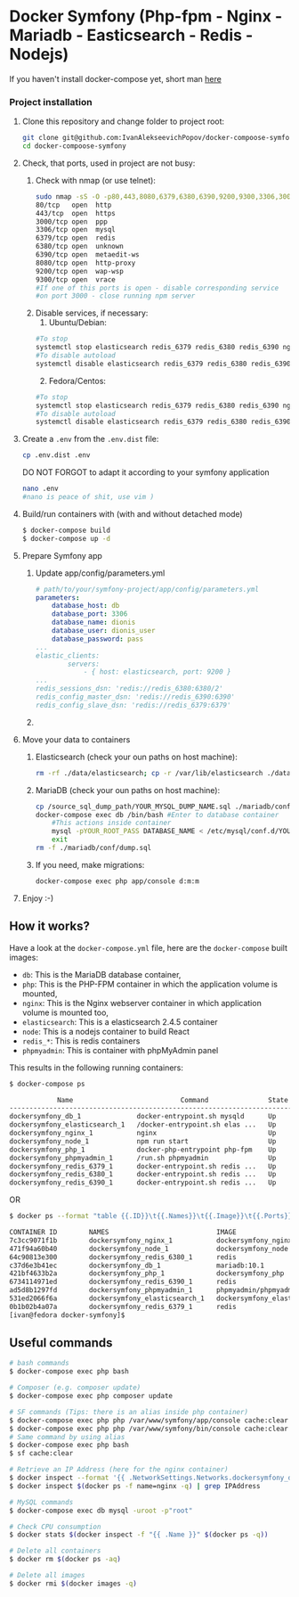 # Docker Symfony (Php-fpm - Nginx - Mariadb - Easticsearch - Redis - Nodejs)

If you haven't install docker-compose yet, short man [here](doc/docker.md)

### Project installation
1. Clone this repository and change folder to project root: 

    ```bash
    git clone git@github.com:IvanAlekseevichPopov/docker-compoose-symfony.git
    cd docker-compoose-symfony
    ```

2. Check, that ports, used in project are not busy:
    1. Check with nmap (or use telnet):
        ```bash
        sudo nmap -sS -O -p80,443,8080,6379,6380,6390,9200,9300,3306,3000 localhost | grep open
        80/tcp   open  http
        443/tcp  open  https
        3000/tcp open  ppp
        3306/tcp open  mysql
        6379/tcp open  redis
        6380/tcp open  unknown
        6390/tcp open  metaedit-ws
        8080/tcp open  http-proxy
        9200/tcp open  wap-wsp
        9300/tcp open  vrace
        #If one of this ports is open - disable corresponding service
        #on port 3000 - close running npm server
        ``` 
    2. Disable services, if necessary:
        1. Ubuntu/Debian:
        ```bash
        #To stop
        systemctl stop elasticsearch redis_6379 redis_6380 redis_6390 nginx mysql
        #To disable autoload
        systemctl disable elasticsearch redis_6379 redis_6380 redis_6390 nginx mysq
        ```
        2. Fedora/Centos:
        ```bash
        #To stop
        systemctl stop elasticsearch redis_6379 redis_6380 redis_6390 nginx mariadb
        #To disable autoload
        systemctl disable elasticsearch redis_6379 redis_6380 redis_6390 nginx mariadb
        ```

1. Create a `.env` from the `.env.dist` file:

    ```bash
    cp .env.dist .env
    ```
    DO NOT FORGOT to adapt it according to your symfony application
    ```bash
    nano .env
    #nano is peace of shit, use vim )
    ```

2. Build/run containers with (with and without detached mode)

    ```bash
    $ docker-compose build
    $ docker-compose up -d
    ```
3. Prepare Symfony app
    1. Update app/config/parameters.yml

        ```yml
        # path/to/your/symfony-project/app/config/parameters.yml
        parameters:
            database_host: db
            database_port: 3306
            database_name: dionis
            database_user: dionis_user
            database_password: pass
        ...
        elastic_clients:
                servers:
                    - { host: elasticsearch, port: 9200 }
        ...
        redis_sessions_dsn: 'redis://redis_6380:6380/2'
        redis_config_master_dsn: 'redis://redis_6390:6390'
        redis_config_slave_dsn: 'redis://redis_6379:6379'
        ```

    2. 
    
4. Move your data to containers
    1. Elasticsearch (check your oun paths on host machine):
       ```bash
       rm -rf ./data/elasticsearch; cp -r /var/lib/elasticsearch ./data/
       ```
    2. MariaDB (check your oun paths on host machine):
        ``` bash
        cp /source_sql_dump_path/YOUR_MYSQL_DUMP_NAME.sql ./mariadb/conf/
        docker-compose exec db /bin/bash #Enter to database container
            #This actions inside container
            mysql -pYOUR_ROOT_PASS DATABASE_NAME < /etc/mysql/conf.d/YOUR_MYSQL_DUMP_NAME.sql
            exit
        rm -f ./mariadb/conf/dump.sql
        ```
    3. If you need, make migrations:
        ``` bash
        docker-compose exec php app/console d:m:m
        ```
5. Enjoy :-)

## How it works?

Have a look at the `docker-compose.yml` file, here are the `docker-compose` built images:

* `db`: This is the MariaDB database container,
* `php`: This is the PHP-FPM container in which the application volume is mounted,
* `nginx`: This is the Nginx webserver container in which application volume is mounted too,
* `elasticsearch`: This is a elasticsearch 2.4.5 container
* `node`: This is a nodejs container to build React
* `redis_*`: This is redis containers
* `phpmyadmin`: This is container with phpMyAdmin panel


This results in the following running containers:

```bash
$ docker-compose ps

            Name                           Command               State                       Ports                     
-----------------------------------------------------------------------------------------------------------------------
dockersymfony_db_1              docker-entrypoint.sh mysqld      Up      0.0.0.0:3306->3306/tcp                        
dockersymfony_elasticsearch_1   /docker-entrypoint.sh elas ...   Up      0.0.0.0:9200->9200/tcp, 0.0.0.0:9300->9300/tcp
dockersymfony_nginx_1           nginx                            Up      0.0.0.0:443->443/tcp, 0.0.0.0:80->80/tcp      
dockersymfony_node_1            npm run start                    Up      0.0.0.0:3000->3000/tcp                        
dockersymfony_php_1             docker-php-entrypoint php-fpm    Up      9000/tcp                                      
dockersymfony_phpmyadmin_1      /run.sh phpmyadmin               Up      0.0.0.0:8080->80/tcp                          
dockersymfony_redis_6379_1      docker-entrypoint.sh redis ...   Up      0.0.0.0:6379->6379/tcp                        
dockersymfony_redis_6380_1      docker-entrypoint.sh redis ...   Up      6379/tcp, 0.0.0.0:6380->6380/tcp              
dockersymfony_redis_6390_1      docker-entrypoint.sh redis ...   Up      6379/tcp, 0.0.0.0:6390->6390/tcp        
```
OR
```bash
$ docker ps --format "table {{.ID}}\t{{.Names}}\t{{.Image}}\t{{.Ports}}\t{{.Status}}"

CONTAINER ID        NAMES                           IMAGE                         PORTS                                            STATUS
7c3cc9071f1b        dockersymfony_nginx_1           dockersymfony_nginx           0.0.0.0:80->80/tcp, 0.0.0.0:443->443/tcp         Up 47 minutes
471f94a60b40        dockersymfony_node_1            dockersymfony_node            0.0.0.0:3000->3000/tcp                           Up 47 minutes
64c90813e300        dockersymfony_redis_6380_1      redis                         6379/tcp, 0.0.0.0:6380->6380/tcp                 Up 47 minutes
c37d6e3b41ec        dockersymfony_db_1              mariadb:10.1                  0.0.0.0:3306->3306/tcp                           Up 47 minutes
421bf4633b2a        dockersymfony_php_1             dockersymfony_php             9000/tcp                                         Up 47 minutes
6734114971ed        dockersymfony_redis_6390_1      redis                         6379/tcp, 0.0.0.0:6390->6390/tcp                 Up 47 minutes
ad5d8b1297fd        dockersymfony_phpmyadmin_1      phpmyadmin/phpmyadmin         0.0.0.0:8080->80/tcp                             Up 47 minutes
531ed2066f6a        dockersymfony_elasticsearch_1   dockersymfony_elasticsearch   0.0.0.0:9200->9200/tcp, 0.0.0.0:9300->9300/tcp   Up 47 minutes
0b1b02b4a07a        dockersymfony_redis_6379_1      redis                         0.0.0.0:6379->6379/tcp                           Up 47 minutes
[ivan@fedora docker-symfony]$ 
```


## Useful commands

```bash
# bash commands
$ docker-compose exec php bash

# Composer (e.g. composer update)
$ docker-compose exec php composer update

# SF commands (Tips: there is an alias inside php container)
$ docker-compose exec php php /var/www/symfony/app/console cache:clear # Symfony2
$ docker-compose exec php php /var/www/symfony/bin/console cache:clear # Symfony3
# Same command by using alias
$ docker-compose exec php bash
$ sf cache:clear

# Retrieve an IP Address (here for the nginx container)
$ docker inspect --format '{{ .NetworkSettings.Networks.dockersymfony_default.IPAddress }}' $(docker ps -f name=nginx -q)
$ docker inspect $(docker ps -f name=nginx -q) | grep IPAddress

# MySQL commands
$ docker-compose exec db mysql -uroot -p"root"

# Check CPU consumption
$ docker stats $(docker inspect -f "{{ .Name }}" $(docker ps -q))

# Delete all containers
$ docker rm $(docker ps -aq)

# Delete all images
$ docker rmi $(docker images -q)
```